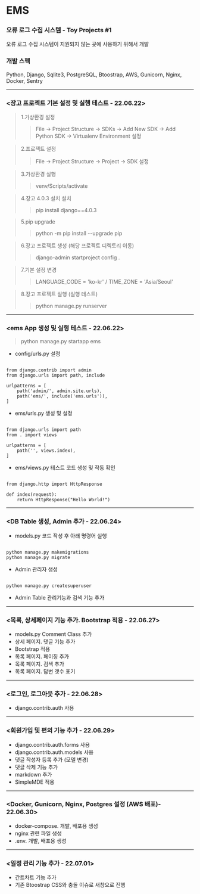 # EMS
### 오류 로그 수집 시스템 - Toy Projects #1<br>
오류 로그 수집 시스템이 지원되지 않는 곳에 사용하기 위해서 개발<br>
### 개발 스펙
Python, Django, Sqlite3, PostgreSQL, Btoostrap, AWS, Gunicorn, Nginx, Docker, Sentry
***
### <장고 프로젝트 기본 설정 및 실행 테스트 - 22.06.22>
>1.가상환경 설정 
> >File -> Project Structure -> SDKs -> Add New SDK -> Add Python SDK -> Virtualenv Environment 설정

>2.프로젝트 설정
> >File -> Project Structure -> Project -> SDK 설정

>3.가상환경 실행 
> >venv/Scripts/activate

>4.장고 4.0.3 설치 설치 
> >pip install django==4.0.3

>5.pip upgrade 
> >python -m pip install --upgrade pip

>6.장고 프로젝트 생성 (해당 프로젝트 디렉토리 이동)
> >django-admin startproject config .

>7.기본 설정 변경 
> >LANGUAGE_CODE = 'ko-kr' / TIME_ZONE = 'Asia/Seoul'

>8.장고 프로젝트 실행 (실행 테스트)
> >python manage.py runserver
***
### <ems App 생성 및 실행 테스트 - 22.06.22>
> python manage.py startapp ems
- config/urls.py 설정
<pre><code>
from django.contrib import admin
from django.urls import path, include

urlpatterns = [
    path('admin/', admin.site.urls),
    path('ems/', include('ems.urls')),
]
</code></pre>
- ems/urls.py 생성 및 설정
<pre><code>
from django.urls import path
from . import views

urlpatterns = [
    path('', views.index),
]
</code></pre>

- ems/views.py 테스트 코드 생성 및 작동 확인
<pre><code>
from django.http import HttpResponse

def index(request):
    return HttpResponse("Hello World!")
</code></pre>
***
### <DB Table 생성, Admin 추가 - 22.06.24>
- models.py 코드 작성 후 아래 명령어 실행
<pre><code>
python manage.py makemigrations
python manage.py migrate
</code></pre>
- Admin 관리자 생성
<pre><code>
python manage.py createsuperuser
</code></pre>
- Admin Table 관리기능과 검색 기능 추가
***
### <목록, 상세페이지 기능 추가. Bootstrap 적용 - 22.06.27>
- models.py Comment Class 추가
- 상세 페이지. 댓글 기능 추가
- Bootstrap 적용
- 목록 페이지. 페이징 추가
- 목록 페이지. 검색 추가
- 목록 페이지. 답변 갯수 표기
***
### <로그인, 로그아웃 추가 - 22.06.28>
- django.contrib.auth 사용
***
### <회원가입 및 편의 기능 추가 - 22.06.29>
- django.contrib.auth.forms 사용
- django.contrib.auth.models 사용
- 댓글 작성자 등록 추가 (모델 변경)
- 댓글 삭제 기능 추가
- markdown 추가
- SimpleMDE 적용
***
### <Docker, Gunicorn, Nginx, Postgres 설정 (AWS 배포)- 22.06.30>
- docker-compose. 개발, 배포용 생성
- nginx 관련 파일 생성
- .env. 개발, 배포용 생성
***
### <일정 관리 기능 추가 - 22.07.01>
- 간트차트 기능 추가
- 기존 Btoostrap CSS와 충돌 이슈로 새창으로 진행